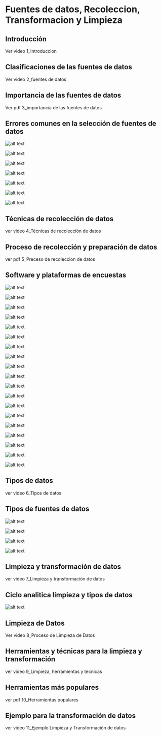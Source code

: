 # Fuentes de datos, Recoleccion, Transformacion y Limpieza

## Introducción

Ver video 1_Introduccion

## Clasificaciones de las fuentes de datos

Ver video 2_fuentes de datos

## Importancia de las fuentes de datos

Ver pdf 3_importancia de las fuentes de datos

## Errores comunes en la selección de fuentes de datos

![alt text](image-90.png)

![alt text](image-91.png)

![alt text](image-92.png)

![alt text](image-93.png)

![alt text](image-94.png)

![alt text](image-95.png)

![alt text](image-96.png)

## Técnicas de recolección de datos

ver video 4_Técnicas de recolección de datos

## Proceso de recolección y preparación de datos

ver pdf 5_Preceso de recoleccion de datos

## Software y plataformas de encuestas

![alt text](image-97.png)

![alt text](image-98.png)

![alt text](image-99.png)

![alt text](image-100.png)

![alt text](image-101.png)

![alt text](image-102.png)

![alt text](image-103.png)

![alt text](image-104.png)

![alt text](image-105.png)

![alt text](image-106.png)

![alt text](image-107.png)

![alt text](image-108.png)

![alt text](image-109.png)

![alt text](image-110.png)

![alt text](image-111.png)

![alt text](image-112.png)

![alt text](image-113.png)

![alt text](image-114.png)

![alt text](image-115.png)

## Tipos de datos

ver video 6_Tipos de datos

## Tipos de fuentes de datos

![alt text](image-116.png)

![alt text](image-118.png)

![alt text](image-119.png)

![alt text](image-120.png)

## Limpieza y transformación de datos

ver video 7_Limpieza y transformación de datos

## Ciclo analitica limpieza y tipos de datos

![alt text](image-121.png)

## Limpieza de Datos

Ver video 8_Proceso de Limpieza de Datos

## Herramientas y técnicas para la limpieza y transformación

ver video 9_Limpieza, herramientas y tecnicas

## Herramientas más populares

ver pdf 10_Herramientas populares

## Ejemplo para la transformación de datos

ver video 11_Ejemplo Limpieza y Transformación de datos
